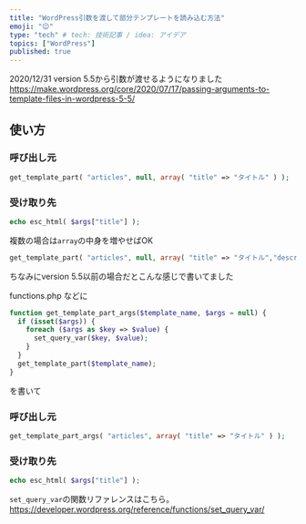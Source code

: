 ```yaml
---
title: "WordPress引数を渡して部分テンプレートを読み込む方法"
emoji: "😌"
type: "tech" # tech: 技術記事 / idea: アイデア
topics: ["WordPress"]
published: true
---
```


2020/12/31 version 5.5から引数が渡せるようになりました
https://make.wordpress.org/core/2020/07/17/passing-arguments-to-template-files-in-wordpress-5-5/

## 使い方
### 呼び出し元
```php
get_template_part( "articles", null, array( "title" => "タイトル" ) );
```
### 受け取り先
```php
echo esc_html( $args["title"] );
```
複数の場合は`array`の中身を増やせばOK
```php
get_template_part( "articles", null, array( "title" => "タイトル","description" => "ディスクリプション" ) );
```

ちなみにversion 5.5以前の場合だとこんな感じで書いてました

functions.php などに
```php
function get_template_part_args($template_name, $args = null) {
  if (isset($args)) {
    foreach ($args as $key => $value) {
      set_query_var($key, $value);
    }
  }
  get_template_part($template_name);
}
```
を書いて

### 呼び出し元
```php
get_template_part_args( "articles", array( "title" => "タイトル" ) );
```
### 受け取り先
```php
echo esc_html( $args["title"] );
```

`set_query_var`の関数リファレンスはこちら。
https://developer.wordpress.org/reference/functions/set_query_var/